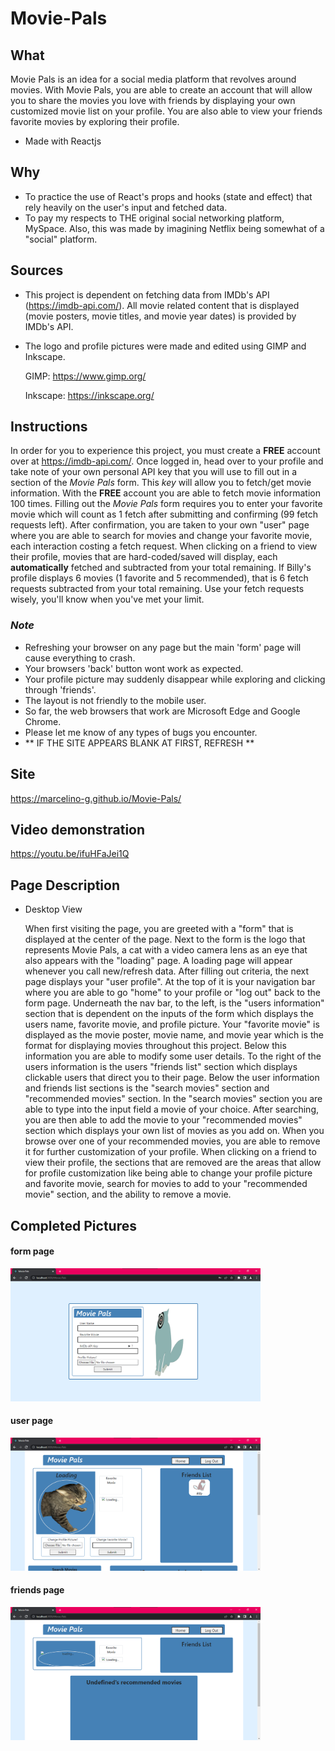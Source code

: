 # Movie-Pals

## What
Movie Pals is an idea for a social media platform that revolves around movies. With Movie Pals, you are able to create an account that will allow you to share the movies you love with friends by displaying your own customized movie list on your profile. You are also able to view your friends favorite movies by exploring their profile.
- Made with Reactjs

## Why
- To practice the use of React's props and hooks (state and effect) that rely heavily on the user's input and fetched data.  
- To pay my respects to THE original social networking platform, MySpace. Also, this was made by imagining Netflix being somewhat of a "social" platform.     

## Sources
- This project is dependent on fetching data from IMDb's API (https://imdb-api.com/). All movie related content that is displayed (movie posters, movie titles, and movie year dates) is provided by IMDb's API. 

- The logo and profile pictures were made and edited using GIMP and Inkscape.

  GIMP: https://www.gimp.org/
  
  Inkscape: https://inkscape.org/

## Instructions
In order for you to experience this project, you must create a **FREE** account over at https://imdb-api.com/. Once logged in, head over to your profile and take note of your own personal API key that you will use to fill out in a section of the *Movie Pals* form. This *key* will allow you to fetch/get movie information. With the **FREE** account you are able to fetch movie information 100 times. Filling out the *Movie Pals* form requires you to enter your favorite movie which will count as 1 fetch after submitting and confirming (99 fetch requests left). After confirmation, you are taken to your own "user" page where you are able to search for movies and change your favorite movie, each interaction costing a fetch request. When clicking on a friend to view their profile, movies that are hard-coded/saved will display, each **automatically** fetched and subtracted from your total remaining. If Billy's profile displays 6 movies (1 favorite and 5 recommended), that is 6 fetch requests subtracted from your total remaining. Use your fetch requests wisely, you'll know when you've met your limit.    

### ***Note***
- Refreshing your browser on any page but the main 'form' page will cause everything to crash.
- Your browsers 'back' button wont work as expected.
- Your profile picture may suddenly disappear while exploring and clicking through 'friends'.
- The layout is not friendly to the mobile user.
- So far, the web browsers that work are Microsoft Edge and Google Chrome.
- Please let me know of any types of bugs you encounter.
- ** IF THE SITE APPEARS BLANK AT FIRST, REFRESH **

## Site
https://marcelino-g.github.io/Movie-Pals/

## Video demonstration
https://youtu.be/ifuHFaJei1Q

## Page Description
- Desktop View

  When first visiting the page, you are greeted with a "form" that is displayed at the center of the page. Next to the form is the logo that represents Movie Pals, a cat with a video camera lens as an eye that also appears with the "loading" page. A loading page will appear whenever you call new/refresh data. After filling out criteria, the next page displays your "user profile". At the top of it is your navigation bar where you are able to go "home" to your profile or "log out" back to the form page. Underneath the nav bar, to the left, is the "users information" section that is dependent on the inputs of the form which displays the users name, favorite movie, and profile picture. Your "favorite movie" is displayed as the movie poster, movie name, and movie year which is the format for displaying movies throughout this project. Below this information you are able to modify some user details. To the right of the users information is the users "friends list" section which displays clickable users that direct you to their page. Below the user information and friends list sections is the "search movies" section and "recommended movies" section. In the "search movies" section you are able to type into the input field a movie of your choice. After searching, you are then able to add the movie to your "recommended movies" section which displays your own list of movies as you add on. When you browse over one of your recommended movies, you are able to remove it for further customization of your profile. When clicking on a friend to view their profile, the sections that are removed are the areas that allow for profile customization like being able to change your profile picture and favorite movie, search for movies to add to your "recommended movie" section, and the ability to remove a movie. 
  
## Completed Pictures
#### form page
<img width ="400" src="./finished_pictures/form_picture.png" />

#### user page
<img width ="400" src="./finished_pictures/user_picture.png" />

#### friends page
<img width ="400" src="./finished_pictures/friends_profile_picture.png" />
